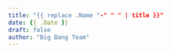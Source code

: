```yaml
---
title: "{{ replace .Name "-" " " | title }}"
date: {{ .Date }}
draft: false
author: "Big Bang Team"
---
```

